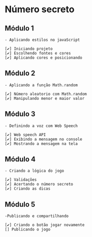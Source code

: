 # Número secreto

## Módulo 1

    - Aplicando estilos no javaScript

    [✔️] Iniciando projeto
    [✔️] Escolhendo fontes e cores
    [✔️] Aplicando cores e posicionando

## Módulo 2

    - Aplicando a função Math.random

    [✔️] Número aleatorio com Math.random
    [✔️] Manipulando menor e maior valor

## Módulo 3

    - Definindo a voz com Web Speech

    [✔️] Web speech API
    [✔️] Exibindo a mensagem no console
    [✔️] Mostrando a mensagem na tela

## Módulo 4

    - Criando a lógica do jogo

    [✔️] Validações
    [✔️] Acertando o número secreto
    [✔️] Criando as dicas

## Módulo 5

    -Publicando e compartilhando

    [✔️] Criando o botão jogar novamente
    [] Publicando o jogo
